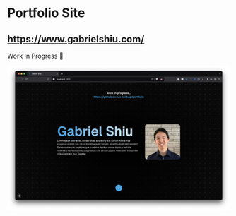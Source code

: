 # Portfolio Site

## https://www.gabrielshiu.com/
Work In Progress 🚧

[![Screenshot](public/ss.png)](https://www.gabrielshiu.com/)